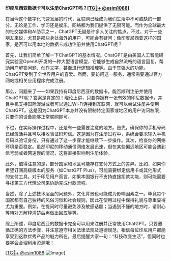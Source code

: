 **印度尼西亚数据卡可以注册ChatGPT吗？[[TG💪+ @esim1088](https://t.me/s/esim1088)]**

在当今这个数字化飞速发展的时代，互联网已经成为我们生活中不可或缺的一部分。无论是工作、学习还是娱乐，网络都为我们提供了无限可能。而作为全球最大的社交媒体和AI助手之一，ChatGPT无疑是许多人关注的焦点。不过，对于一些朋友来说，尤其是那些身处海外的用户，可能会有疑问：像印度尼西亚这样的国家，是否可以用本地的数据卡成功注册并使用ChatGPT呢？

首先，让我们简单了解一下ChatGPT的基本情况。ChatGPT是由美国人工智能研究实验室OpenAI开发的一种大型语言模型，它能够生成自然流畅的语言回复，帮助用户解答问题、创作文字，甚至进行逻辑推理等。由于其强大的功能，ChatGPT受到了全世界用户的喜爱。然而，要访问这一服务，通常需要通过官方网站或相关应用程序完成注册。

那么，问题来了——如果我持有印度尼西亚的数据卡，能否顺利注册并使用ChatGPT呢？答案是肯定的！理论上讲，只要你拥有一张有效的印尼数据卡，并且手机支持国际漫游或者可以通过Wi-Fi连接到互联网，就可以尝试注册并使用ChatGPT。这是因为ChatGPT本身并没有限制特定国家或地区的用户访问权限，只要你的设备能够正常联网即可。

不过，在实际操作过程中，还是有一些需要注意的地方。首先，确保你的手机号码已经激活并且可以接收验证码短信。这是因为在注册过程中，系统会要求输入手机号码以验证身份，只有通过了这一步骤才能继续下一步操作。其次，检查你的网络环境是否稳定。虽然印尼的移动通信网络发展迅速，但在某些偏远地区可能会遇到信号弱或者网速慢的情况，这将直接影响到注册体验。

此外，值得注意的是，部分国家和地区可能存在支付方式上的差异。比如，如果你希望订阅高级版本的服务（如ChatGPT Plus），可能需要绑定信用卡或其他形式的支付工具。对于印尼用户而言，如果本国银行不支持直接扣款功能，则可能需要寻找第三方代理公司来协助完成付款流程。

当然，除了上述技术层面的问题外，文化背景也可能成为影响因素之一。毕竟每个国家都有自己独特的风俗习惯和社会规则，因此在使用过程中保持礼貌与尊重显得尤为重要。例如，在提问时尽量避免涉及敏感话题；当遇到不懂的地方时，请耐心等待对方解释清楚后再做出回应等等。

综上所述，印度尼西亚的数据卡完全可以用来注册并正常使用ChatGPT。只要遵循正确的方法步骤，并注意遵守相关法律法规及道德规范，相信每位印尼用户都能享受到这款优秀产品的魅力所在。最后提醒大家一句：“科技改变生活”，但同时也要学会合理利用资源哦！

[[TG💪+ @esim1088](https://t.me/s/esim1088) ![Image](https://i.postimg.cc/4NQfJmqS/Snipaste-2025-05-13-00-14-12.png)]